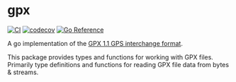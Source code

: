 # gpx

[![CI](https://github.com/progressmate/gpx/actions/workflows/go.yml/badge.svg)](https://github.com/progressmate/gpx/actions/workflows/go.yml) [![codecov](https://codecov.io/github/progressmate/gpx/graph/badge.svg)](https://codecov.io/github/progressmate/gpx) [![Go Reference](https://pkg.go.dev/badge/github.com/progressmate/gpx.svg)](https://pkg.go.dev/github.com/progressmate/gpx)

A go implementation of the [GPX 1.1 GPS interchange format](https://www.topografix.com/gpx.asp).

This package provides types and functions for working with GPX files. Primarily type definitions and functions for
reading GPX file data from bytes & streams.
